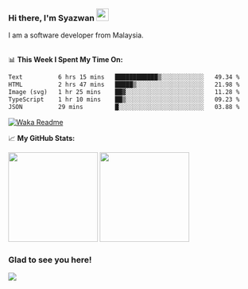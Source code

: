 ### Hi there, I'm Syazwan <img src="https://media.giphy.com/media/hvRJCLFzcasrR4ia7z/giphy.gif" width="25px">
I am a software developer from Malaysia.
<br/><br/>

📊 **This Week I Spent My Time On:**
<!--START_SECTION:waka-->

```txt
Text          6 hrs 15 mins   ████████████▒░░░░░░░░░░░░   49.34 %
HTML          2 hrs 47 mins   █████▒░░░░░░░░░░░░░░░░░░░   21.98 %
Image (svg)   1 hr 25 mins    ██▓░░░░░░░░░░░░░░░░░░░░░░   11.28 %
TypeScript    1 hr 10 mins    ██▒░░░░░░░░░░░░░░░░░░░░░░   09.23 %
JSON          29 mins         █░░░░░░░░░░░░░░░░░░░░░░░░   03.88 %
```

<!--END_SECTION:waka-->
[![Waka Readme](https://github.com/syazwanz/syazwanz/actions/workflows/wakatime.yml/badge.svg)](https://github.com/syazwanz/syazwanz/actions/workflows/wakatime.yml)

📈 **My GitHub Stats:**

<p>
  <img height="180em" src="https://github-readme-stats.vercel.app/api?username=syazwanz&show_icons=true&hide_border=false&&count_private=true&include_all_commits=true" />
  <img height="180em" src="https://github-readme-stats.vercel.app/api/top-langs/?username=syazwanz&exclude_repo=KNN-Image-Classification&show_icons=true&hide_border=false&layout=compact&langs_count=8"/>
</p>

### Glad to see you here!
![](https://visitor-badge.glitch.me/badge?page_id=syazwanz.syazwanz)
